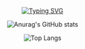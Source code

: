
<!--
**KooYS/KooYS** is a ✨ _special_ ✨ repository because its `README.md` (this file) appears on your GitHub profile.

Here are some ideas to get you started:

- 🔭 I’m currently working on ...
- 🌱 I’m currently learning ...
- 👯 I’m looking to collaborate on ...
- 🤔 I’m looking for help with ...
- 💬 Ask me about ...
- 📫 How to reach me: ...
- 😄 Pronouns: ...
- ⚡ Fun fact: ...
-->

<div align="center">
  
[![Typing SVG](https://readme-typing-svg.demolab.com?font=Fira+Code&pause=1000&color=15F722&width=435&lines=Hi.+I'm+Koo)](https://git.io/typing-svg)

![Anurag's GitHub stats](https://github-readme-stats.vercel.app/api?username=KooYS&show_icons=true&theme=dark)

![Top Langs](https://github-readme-stats.vercel.app/api/top-langs/?username=KooYS&layout=donut)


</div>
